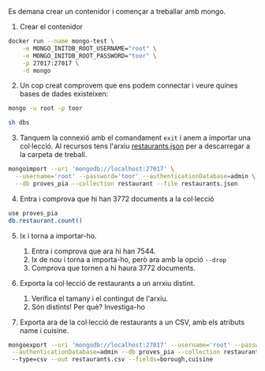 Es demana crear un contenidor i començar a treballar amb mongo.

1. Crear el contenidor

```sh
docker run --name mongo-test \
    -e MONGO_INITDB_ROOT_USERNAME="root" \
    -e MONGO_INITDB_ROOT_PASSWORD="toor" \
    -p 27017:27017 \
    -d mongo
```

2. Un cop creat comprovem que ens podem connectar i veure quines bases de dades existeixen:

```sh
mongo -u root -p toor

sh dbs
```

3. Tanquem la connexió amb el comandament `exit` i anem a importar una col·lecció. Al recursos tens l'arxiu [restaurants.json](restaurants.json) per a descarregar a la carpeta de treball. 

```sh
mongoimport --uri 'mongodb://localhost:27017' \
  --username='root' --password='toor' --authenticationDatabase=admin \
  --db proves_pia --collection restaurant --file restaurants.json
```

4. Entra i comprova que hi han 3772 documents a la col·lecció
```sh
use proves_pia
db.restaurant.count()
```

5. Ix i torna a importar-ho. 
   1. Entra i comprova que ara hi han 7544.
   2. Ix de nou i torna a importa-ho, però ara amb la opció `--drop`
   3. Comprova que tornen a hi haura 3772 documents.

6. Exporta la col·lecció de restaurants a un arrxiu distint. 
   1. Verifica el tamany i el contingut de l'arxiu.
   2. Són distints! Per què? Investiga-ho
7. Exporta ara de la col·lecció de restaurants a un CSV, amb els atributs name i cuisine.
```sh
mongoexport --uri 'mongodb://localhost:27017' --username='root' --password='toor'\
 --authenticationDatabase=admin --db proves_pia --collection restaurant 
 --type=csv --out restaurants.csv --fields=borough,cuisine
```


